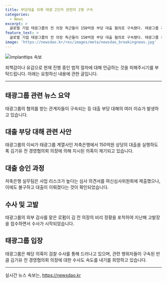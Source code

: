 ```yaml
---
title: 부당대출 의혹 태광 2인자 관련자 2명 구속
categories:
  - News
excerpt: >
  글로벌 기업 태광그룹의 전 의장 측근들이 150억원 부당 대출 혐의로 구속됐다. 태광그룹 계열사 저축은행을 통해 이루어진 대출은 김 전 의장이 개입했음이 의심된다. 비리는 로펌의 감사를 통해 밝혀졌으며, 해당 사건은 검찰 수사를 통해 진행 중이다. 태광그룹은 사건을 통해 실체를 드러내고, 의장에 대한 추가 수사를 요구하고 있다. #구속 #대출 #태광
feature_text: >
  글로벌 기업 태광그룹의 전 의장 측근들이 150억원 부당 대출 혐의로 구속됐다. 태광그룹 계열사 저축은행을 통해 이루어진 대출은 김 전 의장이 개입했음이 의심된다. 비리는 로펌의 감사를 통해 밝혀졌으며, 해당 사건은 검찰 수사를 통해 진행 중이다. 태광그룹은 사건을 통해 실체를 드러내고, 의장에 대한 추가 수사를 요구하고 있다. #구속 #대출 #태광
image: 'https://newsdao.kr/res/images/meta/newsdao_breakingnews.jpg'
---
```


<p><img src="https://newsdao.kr/res/images/meta/newsdao_breakingnews.jpg" alt="implanttips 속보" /></p>

<p>죄책감이나 유감으로 현재 진행 중인 법적 절차에 대해 언급하는 것을 피해주시기를 부탁드립니다. 아래는 요청하신 내용에 관한 글입니다.</p>

<hr />

<h2 data-ke-size="size26">태광그룹 관련 뉴스 요약</h2>

<p data-ke-size="size16">태광그룹의 혐의를 받는 관계자들이 구속되는 등 대출 부당 대해의 여러 이슈가 발생하고 있습니다.</p>

<h2 data-ke-size="size26">대출 부당 대해 관련 사안</h2>

<p data-ke-size="size16">태광그룹의 이씨가 태광그룹 계열사인 저축은행에서 150억원 상당의 대출을 실행하도록 김기유 전 경영협의회 의장에 의해 지시된 의혹이 제기되고 있습니다.</p>

<h2 data-ke-size="size26">대출 승인 과정</h2>

<p data-ke-size="size16">저축은행 실무팀은 사업 리스크가 높다는 심사 의견서를 여신심사위원회에 제출했으나, 이에도 불구하고 대출이 이뤄졌다는 것이 확인되었습니다.</p>

<h2 data-ke-size="size26">수사 및 고발</h2>

<p data-ke-size="size16">태광그룹의 외부 감사를 맡은 로펌이 김 전 의장의 비리 정황을 포착하여 지난해 고발장을 접수하면서 수사가 시작되었습니다.</p>

<h2 data-ke-size="size26">태광그룹 입장</h2>

<p data-ke-size="size16">태광그룹은 해당 의혹이 검찰 수사를 통해 드러나고 있으며, 관련 행위자들이 구속된 만큼 김기유 전 경영협의회 의장에 대한 수사도 속도를 내기를 희망하고 있습니다.</p>

<hr />
실시간 뉴스 속보는, <a href="https://newsdao.kr" rel="dofollow">https://newsdao.kr</a>


